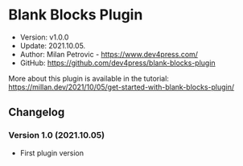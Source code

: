 # Blank Blocks Plugin

* Version: v1.0.0
* Update:  2021.10.05.
* Author:  Milan Petrovic - https://www.dev4press.com/
* GitHub:  https://github.com/dev4press/blank-blocks-plugin

More about this plugin is available in the tutorial: https://millan.dev/2021/10/05/get-started-with-blank-blocks-plugin/

## Changelog

### Version 1.0 (2021.10.05)

* First plugin version